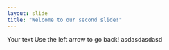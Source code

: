 ```yaml
---
layout: slide
title: "Welcome to our second slide!"
---
```

Your text
Use the left arrow to go back!
asdasdasdasd
